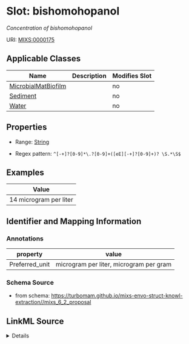 # Slot: bishomohopanol


_Concentration of bishomohopanol_



URI: [MIXS:0000175](https://w3id.org/mixs/0000175)



<!-- no inheritance hierarchy -->




## Applicable Classes

| Name | Description | Modifies Slot |
| --- | --- | --- |
[MicrobialMatBiofilm](MicrobialMatBiofilm.md) |  |  no  |
[Sediment](Sediment.md) |  |  no  |
[Water](Water.md) |  |  no  |







## Properties

* Range: [String](String.md)

* Regex pattern: `^[-+]?[0-9]*\.?[0-9]+([eE][-+]?[0-9]+)? \S.*\S$`






## Examples

| Value |
| --- |
| 14 microgram per liter |

## Identifier and Mapping Information





### Annotations

| property | value |
| --- | --- |
| Preferred_unit | microgram per liter, microgram per gram |



### Schema Source


* from schema: https://turbomam.github.io/mixs-envo-struct-knowl-extraction//mixs_6_2_proposal




## LinkML Source

<details>
```yaml
name: bishomohopanol
annotations:
  Preferred_unit:
    tag: Preferred_unit
    value: microgram per liter, microgram per gram
description: Concentration of bishomohopanol
title: bishomohopanol
examples:
- value: 14 microgram per liter
from_schema: https://turbomam.github.io/mixs-envo-struct-knowl-extraction//mixs_6_2_proposal
rank: 1000
slot_uri: MIXS:0000175
multivalued: false
alias: bishomohopanol
domain_of:
- MicrobialMatBiofilm
- Sediment
- Water
range: string
required: false
recommended: false
pattern: ^[-+]?[0-9]*\.?[0-9]+([eE][-+]?[0-9]+)? \S.*\S$

```
</details>